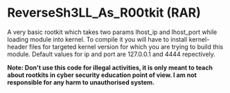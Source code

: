 # ReverseSh3LL_As_R00tkit (RAR)

A very basic rootkit which takes two params lhost_ip and lhost_port while loading module into kernel.
To compile it you will have to install kernel-header files for targeted kernel version for which you are trying to build this module. Default values for ip and port are 127.0.0.1 and 4444 repectively.

__Note: Don't use this code for illegal activities, it is only meant to teach about rootkits in cyber security education point of view. I am not responsible for any harm to unauthorised system.__
